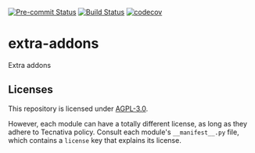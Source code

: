 [![Pre-commit Status](https://github.com/Tecnativa/extra-addons/actions/workflows/pre-commit.yml/badge.svg?branch=13.0)](https://github.com/Tecnativa/extra-addons/actions/workflows/pre-commit.yml?query=branch%3A13.0)
[![Build Status](https://github.com/Tecnativa/extra-addons/actions/workflows/test.yml/badge.svg?branch=13.0)](https://github.com/Tecnativa/extra-addons/actions/workflows/test.yml?query=branch%3A13.0)
[![codecov](https://codecov.io/gh/Tecnativa/extra-addons/branch/13.0/graph/badge.svg)](https://codecov.io/gh/Tecnativa/extra-addons)

# extra-addons

Extra addons

## Licenses

This repository is licensed under [AGPL-3.0](LICENSE).

However, each module can have a totally different license, as long as they adhere to Tecnativa
policy. Consult each module's `__manifest__.py` file, which contains a `license` key
that explains its license.

